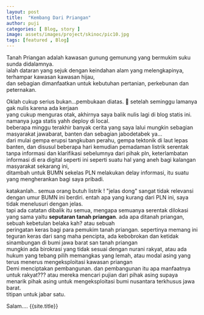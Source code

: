 ```yaml
---
layout: post
title:  "Kembang Dari Priangan"
author: puji
categories: [ Blog, story ]
image: assets/images/project/skinoc/pic10.jpg
tags: [featured , Blog]
---  
```


Tanah Priangan adalah kawasan gunung gemunung yang bermukim suku sunda didalamnya.  
ialah dataran yang sejuk dengan keindahan alam yang melengkapinya, terhampar kawasan kawasan hijau,  
dan sebagian dimanfaatkan untuk kebutuhan pertanian, perkebunan dan peternakan.  

Oklah cukup serius bukan...pembukaan diatas. 🤣 setelah seminggu lamanya gak nulis karena ada kerjaan  
yang cukup menguras otak, akhirnya saya balik nulis lagi di blog statis ini. namanya juga statis yahh deploy di local.  
beberapa minggu terakhir banyak cerita yang saya lalui mungkin sebagian masyarakat jawabarat, banten dan sebagian jabodetabek ya...  
dari mulai gempa erupsi tangkuban perahu, gempa tektonik di laut lepas banten, dan disusul beberapa hari kemudian pemadaman listrik serentak   
tanpa informasi dan klarifikasi sebelumnya dari pihak pln, keterlambatan informasi di era digital seperti ini seperti suatu hal yang aneh bagi kalangan masyarakat sekarang ini,   
ditambah untuk BUMN sekelas PLN melakukan delay informasi, itu suatu yang mengherankan bagi saya pribadi.  

katakanlah.. semua orang butuh listrik ! "jelas dong" sangat tidak relevansi dengan umur BUMN ini berdiri. entah apa yang kurang dari PLN ini, saya tidak menelusuri dengan jelas.  
tapi ada catatan dibalik itu semua, mengapa semuanya serentak dilokasi yang sama yaitu **seputaran tanah priangan**. ada apa ditanah priangan, sebuah kebetulan belaka kah? atau sebuah  
peringatan keras bagi para pemukim tanah priangan. sepertinya memang ini teguran keras dari sang maha pencipta, ada kebobrokan dan ketidak sinambungan di bumi jawa barat san tanah priangan  
mungkin ada birokrasi yang tidak sesuai dengan nurani rakyat, atau ada hukum yang tebang pilih memangkas yang lemah, atau modal asing yang terus menerus mengeksploitasi kawasan priangan  
Demi menciptakan pembangunan. dan pembangunan itu apa manfaatnya untuk rakyat??? atau mereka mencari pujian dari pihak asing supaya menarik pihak asing untuk mengeksploitasi bumi nusantara terkhusus jawa barat.  
titipan untuk jabar satu.

Salam....
{{site.title}}

